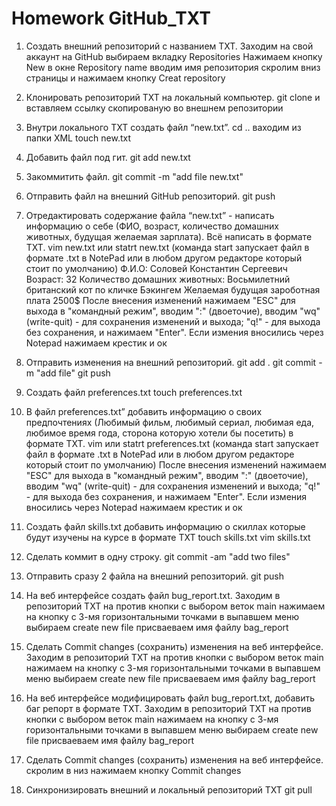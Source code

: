 # Homework GitHub_TXT
1. Создать внешний репозиторий c названием TXT.
Заходим на свой аккаунт на GitHub выбираем вкладку Repositories 
Нажимаем кнопку New в окне Repository name вводим имя репозитория
скролим вниз страницы и нажимаем кнопку Creat repository
 
2. Клонировать репозиторий TXT на локальный компьютер.
git clone и вставляем ссылку скопированую во внешнем репозитории
 
3. Внутри локального TXT создать файл “new.txt”.
cd .. ваходим из папки XML 
touch new.txt
 
4. Добавить файл под гит.
git add new.txt
 
5. Закоммитить файл.
git commit -m "add file new.txt"
 
6. Отправить файл на внешний GitHub репозиторий.
git push
 
7. Отредактировать содержание файла “new.txt” - написать информацию о себе (ФИО, возраст, количество домашних животных, будущая желаемая зарплата). Всё написать в формате TXT.
vim new.txt или statrt new.txt (команда start запускает файл в формате .txt в NotePad или в любом другом редакторе который стоит по умолчанию)
Ф.И.О: Соловей Константин Сергеевич 
Возраст: 32 
Количество домашних животных: Восьмилетний британский кот по кличке Бэкингем 
Желаемая будущая зароботная плата 2500$ 
После внесения изменений нажимаем "ESC" для выхода в "командный режим", вводим ":" (двоеточие), вводим "wq" (write-quit) - для сохранения изменений и выхода; "q!" - для выхода без сохранения, и нажимаем "Enter".
Если измения вносились через Notepad нажимаем крестик и ок 
 
 8. Отправить изменения на внешний репозиторий.
 git add .
 git commit -m "add file"
 git push 
 
9. Создать файл preferences.txt
 touch preferences.txt

10. В файл preferences.txt” добавить информацию о своих предпочтениях (Любимый фильм, любимый сериал, любимая еда, любимое время года, сторона которую хотели бы посетить) в формате TXT.
vim или statrt preferences.txt (команда start запускает файл в формате .txt в NotePad или в любом другом редакторе который стоит по умолчанию)
После внесения изменений нажимаем "ESC" для выхода в "командный режим", вводим ":" (двоеточие), вводим "wq" (write-quit) - для сохранения изменений и выхода; "q!" - для выхода без сохранения, и нажимаем "Enter".
Если измения вносились через Notepad нажимаем крестик и ок 

11. Создать файл skills.txt добавить информацию о скиллах которые будут изучены на курсе в формате TXT
 touch skills.txt
 vim skills.txt

12. Сделать коммит в одну строку.
git commit -am "add two files"

13. Отправить сразу 2 файла на внешний репозиторий.
 git push

14. На веб интерфейсе создать файл bug_report.txt.
Заходим в репозиторий TXT на против кнопки с выбором веток main нажимаем на кнопку с 3-мя горизонтальными точками в выпавшем меню выбираем create new file присваеваем имя файлу bag_report
 
15. Сделать Commit changes (сохранить) изменения на веб интерфейсе.
Заходим в репозиторий TXT на против кнопки с выбором веток main нажимаем на кнопку с 3-мя горизонтальными точками в выпавшем меню выбираем create new file присваеваем имя файлу bag_report
 
16. На веб интерфейсе модифицировать файл bug_report.txt, добавить баг репорт в формате TXT.
Заходим в репозиторий TXT на против кнопки с выбором веток main нажимаем на кнопку с 3-мя горизонтальными точками 
в выпавшем меню выбираем create new file 
присваеваем имя файлу bag_report 

17. Сделать Commit changes (сохранить) изменения на веб интерфейсе.
 скролим в низ нажимаем кнопку Commit changes

18. Синхронизировать внешний и локальный репозиторий TXT
git pull

